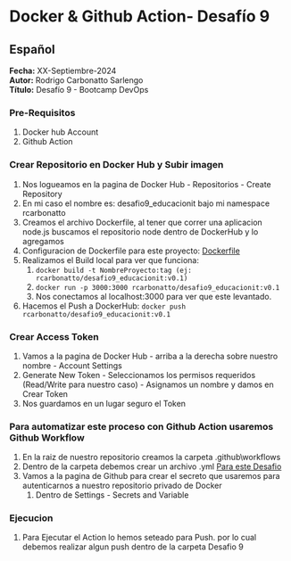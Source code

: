 #  Docker & Github Action- Desafío 9

## Español

**Fecha:** XX-Septiembre-2024  
**Autor:** Rodrigo Carbonatto Sarlengo  
**Título:** Desafío 9 - Bootcamp DevOps

### Pre-Requisitos
1. Docker hub Account
2. Github Action

### Crear Repositorio en Docker Hub y Subir imagen
1. Nos logueamos en la pagina de Docker Hub - Repositorios - Create Repository
2. En mi caso el nombre es: desafio9_educacionit bajo mi namespace rcarbonatto
3. Creamos el archivo Dockerfile, al tener que correr una aplicacion node.js buscamos el repositorio node dentro de DockerHub y lo agregamos
4.  Configuracion de Dockerfile para este proyecto: [Dockerfile](./Dockerfile)
5. Realizamos el Build local para ver que funciona:
    1. `docker build -t NombreProyecto:tag (ej: rcarbonatto/desafio9_educacionit:v0.1)` 
    2. `docker run -p 3000:3000 rcarbonatto/desafio9_educacionit:v0.1`
    3. Nos conectamos al localhost:3000 para ver que este levantado.
6. Hacemos el Push a DockerHub: `docker push rcarbonatto/desafio9_educacionit:v0.1`

### Crear Access Token
1. Vamos a la pagina de Docker Hub - arriba a la derecha sobre nuestro nombre - Account Settings
2. Generate New Token - Seleccionamos los permisos requeridos (Read/Write para nuestro caso) - Asignamos un nombre y damos en Crear Token
3. Nos guardamos en un lugar seguro el Token

### Para automatizar este proceso con Github Action usaremos Github Workflow
1. En la raiz de nuestro repositorio creamos la carpeta .github\workflows
2. Dentro de la carpeta debemos crear un archivo .yml [Para este Desafio](../.github\workflows\desafio9_deploy.yml)
3. Vamos a la pagina de Github para crear el secreto que usaremos para autenticarnos a nuestro repositorio privado de Docker
    1. Dentro de Settings - Secrets and Variable

### Ejecucion
1. Para Ejecutar el Action lo hemos seteado para Push. por lo cual debemos realizar algun push dentro de la carpeta Desafio 9


